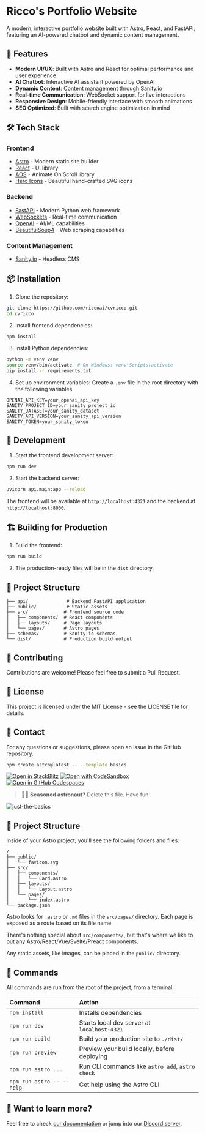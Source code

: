 # Ricco's Portfolio Website

A modern, interactive portfolio website built with Astro, React, and FastAPI, featuring an AI-powered chatbot and dynamic content management.

## 🚀 Features

- **Modern UI/UX**: Built with Astro and React for optimal performance and user experience
- **AI Chatbot**: Interactive AI assistant powered by OpenAI
- **Dynamic Content**: Content management through Sanity.io
- **Real-time Communication**: WebSocket support for live interactions
- **Responsive Design**: Mobile-friendly interface with smooth animations
- **SEO Optimized**: Built with search engine optimization in mind

## 🛠️ Tech Stack

### Frontend
- [Astro](https://astro.build/) - Modern static site builder
- [React](https://reactjs.org/) - UI library
- [AOS](https://michalsnik.github.io/aos/) - Animate On Scroll library
- [Hero Icons](https://heroicons.com/) - Beautiful hand-crafted SVG icons

### Backend
- [FastAPI](https://fastapi.tiangolo.com/) - Modern Python web framework
- [WebSockets](https://websockets.readthedocs.io/) - Real-time communication
- [OpenAI](https://openai.com/) - AI/ML capabilities
- [BeautifulSoup4](https://www.crummy.com/software/BeautifulSoup/) - Web scraping capabilities

### Content Management
- [Sanity.io](https://www.sanity.io/) - Headless CMS

## 📦 Installation

1. Clone the repository:
```bash
git clone https://github.com/riccoai/cvricco.git
cd cvricco
```

2. Install frontend dependencies:
```bash
npm install
```

3. Install Python dependencies:
```bash
python -m venv venv
source venv/bin/activate  # On Windows: venv\Scripts\activate
pip install -r requirements.txt
```

4. Set up environment variables:
Create a `.env` file in the root directory with the following variables:
```env
OPENAI_API_KEY=your_openai_api_key
SANITY_PROJECT_ID=your_sanity_project_id
SANITY_DATASET=your_sanity_dataset
SANITY_API_VERSION=your_sanity_api_version
SANITY_TOKEN=your_sanity_token
```

## 🚀 Development

1. Start the frontend development server:
```bash
npm run dev
```

2. Start the backend server:
```bash
uvicorn api.main:app --reload
```

The frontend will be available at `http://localhost:4321` and the backend at `http://localhost:8000`.

## 🏗️ Building for Production

1. Build the frontend:
```bash
npm run build
```

2. The production-ready files will be in the `dist` directory.

## 📝 Project Structure

```
├── api/              # Backend FastAPI application
├── public/           # Static assets
├── src/             # Frontend source code
│   ├── components/  # React components
│   ├── layouts/     # Page layouts
│   └── pages/       # Astro pages
├── schemas/         # Sanity.io schemas
└── dist/            # Production build output
```

## 🤝 Contributing

Contributions are welcome! Please feel free to submit a Pull Request.

## 📄 License

This project is licensed under the MIT License - see the LICENSE file for details.

## 👥 Contact

For any questions or suggestions, please open an issue in the GitHub repository.

```sh
npm create astro@latest -- --template basics
```

[![Open in StackBlitz](https://developer.stackblitz.com/img/open_in_stackblitz.svg)](https://stackblitz.com/github/withastro/astro/tree/latest/examples/basics)
[![Open with CodeSandbox](https://assets.codesandbox.io/github/button-edit-lime.svg)](https://codesandbox.io/p/sandbox/github/withastro/astro/tree/latest/examples/basics)
[![Open in GitHub Codespaces](https://github.com/codespaces/badge.svg)](https://codespaces.new/withastro/astro?devcontainer_path=.devcontainer/basics/devcontainer.json)

> 🧑‍🚀 **Seasoned astronaut?** Delete this file. Have fun!

![just-the-basics](https://github.com/withastro/astro/assets/2244813/a0a5533c-a856-4198-8470-2d67b1d7c554)

## 🚀 Project Structure

Inside of your Astro project, you'll see the following folders and files:

```text
/
├── public/
│   └── favicon.svg
├── src/
│   ├── components/
│   │   └── Card.astro
│   ├── layouts/
│   │   └── Layout.astro
│   └── pages/
│       └── index.astro
└── package.json
```

Astro looks for `.astro` or `.md` files in the `src/pages/` directory. Each page is exposed as a route based on its file name.

There's nothing special about `src/components/`, but that's where we like to put any Astro/React/Vue/Svelte/Preact components.

Any static assets, like images, can be placed in the `public/` directory.

## 🧞 Commands

All commands are run from the root of the project, from a terminal:

| Command                   | Action                                           |
| :------------------------ | :----------------------------------------------- |
| `npm install`             | Installs dependencies                            |
| `npm run dev`             | Starts local dev server at `localhost:4321`      |
| `npm run build`           | Build your production site to `./dist/`          |
| `npm run preview`         | Preview your build locally, before deploying     |
| `npm run astro ...`       | Run CLI commands like `astro add`, `astro check` |
| `npm run astro -- --help` | Get help using the Astro CLI                     |

## 👀 Want to learn more?

Feel free to check [our documentation](https://docs.astro.build) or jump into our [Discord server](https://astro.build/chat).

